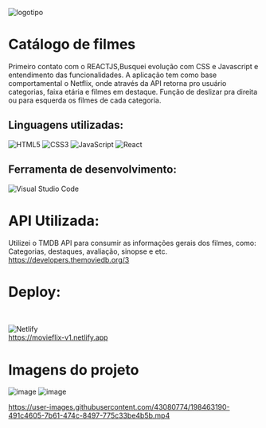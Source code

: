 ![logotipo](https://user-images.githubusercontent.com/43080774/199858444-c669d671-c4dc-4654-be59-cc51177cef0d.png)


<h1> Catálogo de filmes</h1>



Primeiro contato com o REACTJS,Busquei evolução com CSS e Javascript e entendimento das funcionalidades.
A aplicação tem como base comportamental o Netflix, onde através da API retorna pro usuário categorias, faixa etária e filmes em destaque.
Função de deslizar pra direita ou para esquerda os filmes de cada categoria.

<h2>Linguagens utilizadas:</h2>

![HTML5](https://img.shields.io/badge/html5-%23E34F26.svg?style=for-the-badge&logo=html5&logoColor=white)
![CSS3](https://img.shields.io/badge/css3-%231572B6.svg?style=for-the-badge&logo=css3&logoColor=white)
![JavaScript](https://img.shields.io/badge/javascript-%23323330.svg?style=for-the-badge&logo=javascript&logoColor=%23F7DF1E)
![React](https://img.shields.io/badge/react-%2320232a.svg?style=for-the-badge&logo=react&logoColor=%2361DAFB)

<h2> Ferramenta de desenvolvimento: </h2>

![Visual Studio Code](https://img.shields.io/badge/Visual%20Studio%20Code-0078d7.svg?style=for-the-badge&logo=visual-studio-code&logoColor=white)

<h1> API Utilizada:</h1>

Utilizei o TMDB API para consumir as informações gerais dos filmes, como: Categorias, destaques, avaliação, sinopse e etc. <br>
https://developers.themoviedb.org/3

<h1>Deploy:</h1><br>

![Netlify](https://img.shields.io/badge/netlify-%23000000.svg?style=for-the-badge&logo=netlify&logoColor=#00C7B7) <br>
https://movieflix-v1.netlify.app

<h1> Imagens do projeto </h1>

![image](https://user-images.githubusercontent.com/43080774/199857130-2ba3fdc7-bb46-49f1-a767-475519586bfb.png)
![image](https://user-images.githubusercontent.com/43080774/199857190-25f98502-c19d-4a4b-ac3f-242f6c309151.png)



https://user-images.githubusercontent.com/43080774/198463190-491c4605-7b61-474c-8497-775c33be4b5b.mp4

